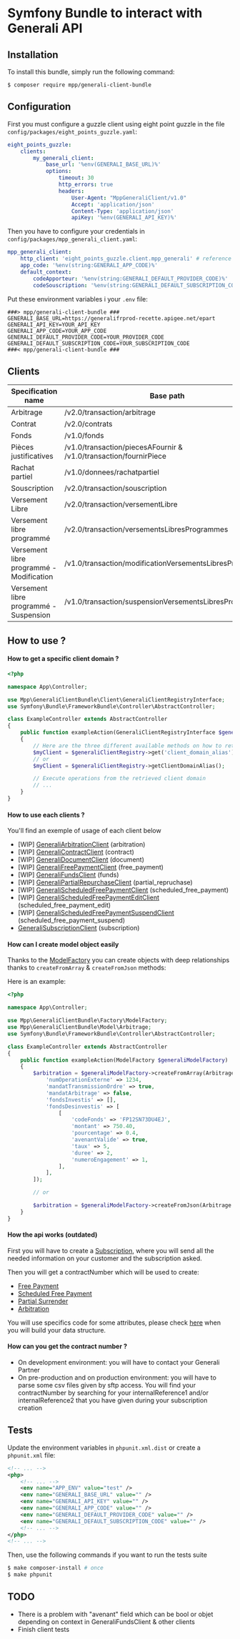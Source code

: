 Symfony Bundle to interact with Generali API
============================================

## Installation

To install this bundle, simply run the following command:
```
$ composer require mpp/generali-client-bundle
```

## Configuration

First you must configure a guzzle client using eight point guzzle in the file `config/packages/eight_points_guzzle.yaml`:

```yaml
eight_points_guzzle:
    clients:
        my_generali_client:
            base_url: '%env(GENERALI_BASE_URL)%'
            options:
                timeout: 30
                http_errors: true
                headers:
                    User-Agent: "MppGeneraliClient/v1.0"
                    Accept: 'application/json'
                    Content-Type: 'application/json'
                    apiKey: '%env(GENERALI_API_KEY)%'
```

Then you have to configure your credentials in `config/packages/mpp_generali_client.yaml`:

```yaml
mpp_generali_client:
    http_client: 'eight_points_guzzle.client.mpp_generali' # reference to guzzle client
    app_code: '%env(string:GENERALI_APP_CODE)%'
    default_context:
        codeApporteur: '%env(string:GENERALI_DEFAULT_PROVIDER_CODE)%'
        codeSouscription: '%env(string:GENERALI_DEFAULT_SUBSCRIPTION_CODE)%'
```

Put these environment variables i your ```.env``` file:

```
###> mpp/generali-client-bundle ###
GENERALI_BASE_URL=https://generalifrprod-recette.apigee.net/epart
GENERALI_API_KEY=YOUR_API_KEY
GENERALI_APP_CODE=YOUR_APP_CODE
GENERALI_DEFAULT_PROVIDER_CODE=YOUR_PROVIDER_CODE
GENERALI_DEFAULT_SUBSCRIPTION_CODE=YOUR_SUBSCRIPTION_CODE
###< mpp/generali-client-bundle ###
```

## Clients

<table>
    <thead>
        <tr>
            <th>Specification name</th>
            <th>Base path</th>
            <th>Client</th>
            <th>Client alias</th>
        </tr>
    </thead>
    <tbody>
        <tr>
            <td>Arbitrage</td>
            <td>/v2.0/transaction/arbitrage</td>
            <td><a href="./Client/GeneraliArbitrationClient.php">GeneraliArbitrationClient</a></td>
            <td>arbitration</td>
        </tr>
        <tr>
            <td>Contrat</td>
            <td>/v2.0/contrats</td>
            <td><a href="./Client/GeneraliContractClient.php">GeneraliContractClient</a></td>
            <td>contract</td>
        </tr>
        <tr>
            <td>Fonds</td>
            <td>/v1.0/fonds</td>
            <td><a href="./Client/GeneraliFundsClient.php">GeneraliFundsClient</a></td>
            <td>funds</td>
        </tr>
        <tr>
            <td>Pièces justificatives</td>
            <td>/v1.0/transaction/piecesAFournir & /v1.0/transaction/fournirPiece</td>
            <td><a href="./Client/GeneraliDocumentClient.php">GeneraliDocumentClient</a></td>
            <td>document</td>
        </tr>
        <tr>
            <td>Rachat partiel</td>
            <td>/v1.0/donnees/rachatpartiel</td>
            <td><a href="./Client/GeneraliPartialRepurchaseClient.php">GeneraliPartialRepurchaseClient</a></td>
            <td>partial_repruchase</td>
        </tr>
        <tr>
            <td>Souscription</td>
            <td>/v2.0/transaction/souscription</td>
            <td><a href="./Client/GeneraliSubscriptionClient.php">GeneraliSubscriptionClient</a></td>
            <td>subscription</td>
        </tr>
        <tr>
            <td>Versement Libre</td>
            <td>/v2.0/transaction/versementLibre</td>
            <td><a href="./Client/GeneraliFreePaymentClient.php">GeneraliFreePaymentClient</a></td>
            <td>free_payment</td>
        </tr>
        <tr>
            <td>Versement libre programmé</td>
            <td>/v2.0/transaction/versementsLibresProgrammes</td>
            <td><a href="./Client/GeneraliScheduledFreePaymentClient.php">GeneraliScheduledFreePaymentClient</a></td>
            <td>scheduled_free_payment</td>
        </tr>
        <tr>
            <td>Versement libre programmé - Modification</td>
            <td>/v1.0/transaction/modificationVersementsLibresProgrammes</td>
            <td><a href="./Client/GeneraliScheduledFreePaymentEditClient.php">GeneraliScheduledFreePaymentEditClient</a></td>
            <td>scheduled_free_payment_edit</td>
        </tr>
        <tr>
            <td>Versement libre programmé - Suspension</td>
            <td>/v1.0/transaction/suspensionVersementsLibresProgrammes</td>
            <td><a href="./Client/GeneraliScheduledFreePaymentSuspendClient.php">GeneraliScheduledFreePaymentSuspendClient</a></td>
            <td>scheduled_free_payment_suspend</td>
        </tr>
    </tbody>
</table>

## How to use ?

#### How to get a specific client domain ?

```php
<?php

namespace App\Controller;

use Mpp\GeneraliClientBundle\Client\GeneraliClientRegistryInterface;
use Symfony\Bundle\FrameworkBundle\Controller\AbstractController;

class ExampleController extends AbstractController
{
    public function exampleAction(GeneraliClientRegistryInterface $generaliClientRegistry)
    {
        // Here are the three different available methods on how to retrieve a client domain by its alias (choose the one you prefer)
        $myClient = $generaliClientRegistry->get('client_domain_alias');
        // or
        $myClient = $generaliClientRegistry->getClientDomainAlias();

        // Execute operations from the retrieved client domain
        // ...
    }
}
```

#### How to use each clients ?

You'll find an exemple of usage of each client below

* [WIP] [GeneraliArbitrationClient](./Resources/docs/examples/arbitration.md) (arbitration)
* [WIP] [GeneraliContractClient](./Resources/docs/examples/contract.md) (contract)
* [WIP] [GeneraliDocumentClient](./Resources/docs/examples/document.md) (document)
* [WIP] [GeneraliFreePaymentClient](./Resources/docs/examples/free_payment.md) (free_payment)
* [WIP] [GeneraliFundsClient](./Resources/docs/examples/funds.md) (funds)
* [WIP] [GeneraliPartialRepurchaseClient](./Resources/docs/examples/partial_repruchase.md) (partial_repruchase)
* [WIP] [GeneraliScheduledFreePaymentClient](./Resources/docs/examples/scheduled_free_payment.md) (scheduled_free_payment)
* [WIP] [GeneraliScheduledFreePaymentEditClient](./Resources/docs/examples/scheduled_free_payment_edit.md) (scheduled_free_payment_edit)
* [WIP] [GeneraliScheduledFreePaymentSuspendClient](./Resources/docs/examples/scheduled_free_payment_suspend.md) (scheduled_free_payment_suspend)
* [GeneraliSubscriptionClient](./Resources/docs/examples/subscription.md) (subscription)

#### How can I create model object easily

Thanks to the [ModelFactory](./Factory/ModelFactory.php) you can create objects with deep relationships thanks to ```createFromArray``` & ```createFromJson``` methods:

Here is an example:

```php
<?php

namespace App\Controller;

use Mpp\GeneraliClientBundle\Factory\ModelFactory;
use Mpp\GeneraliClientBundle\Model\Arbitrage;
use Symfony\Bundle\FrameworkBundle\Controller\AbstractController;

class ExampleController extends AbstractController
{
    public function exampleAction(ModelFactory $generaliModelFactory)
    {
        $arbitration = $generaliModelFactory->createFromArray(Arbitrage::class, [
            'numOperationExterne' => 1234,
            'mandatTransmissionOrdre' => true,
            'mandatArbitrage' => false,
            'fondsInvestis' => [],
            'fondsDesinvestis' => [
                [
                    'codeFonds' => 'FP12SN73DU4EJ',
                    'montant' => 750.40,
                    'pourcentage' => 0.4,
                    'avenantValide' => true,
                    'taux' => 5,
                    'duree' => 2,
                    'numeroEngagement' => 1,
                ],
            ],
        ]);

        // or

        $arbitration = $generaliModelFactory->createFromJson(Arbitrage::class, file_get_contents('/path/to/arbitration.json'));
    }
}
```

#### How the api works (outdated)

First you will have to create a [Subscription](./Resources/docs/CallApi/subscription.md), where you will send all the needed information on your customer and the subscription asked.

Then you will get a contractNumber which will be used to create:
- [Free Payment](./Resources/docs/CallApi/free_payment.md)
- [Scheduled Free Payment](./Resources/docs/CallApi/scheduled_free_payment.md)
- [Partial Surrender](./Resources/docs/CallApi/partial_surrender.md)
- [Arbitration](./Resources/docs/CallApi/arbitration.md)

You will use specifics code for some attributes, please check [here](./Resources/docs/referentials.md) when you will build your data structure.

#### How can you get the contract number ?

- On development environment: you will have to contact your Generali Partner
- On pre-production and on production environment: you will have to parse some csv files given by sftp access. You will find your contractNumber by searching for your internalReference1 and/or internalReference2 that you have given during your subscription creation

## Tests

Update the environment variables in ```phpunit.xml.dist``` or create a ```phpunit.xml``` file:

```xml
<!-- ... -->
<php>
    <!-- ... -->
    <env name="APP_ENV" value="test" />
    <env name="GENERALI_BASE_URL" value="" />
    <env name="GENERALI_API_KEY" value="" />
    <env name="GENERALI_APP_CODE" value="" />
    <env name="GENERALI_DEFAULT_PROVIDER_CODE" value="" />
    <env name="GENERALI_DEFAULT_SUBSCRIPTION_CODE" value="" />
    <!-- ... -->
</php>
<!-- ... -->
```

Then, use the following commands if you want to run the tests suite

```sh
$ make composer-install # once
$ make phpunit
```

## TODO

- There is a problem with "avenant" field which can be bool or objet depending on context in GeneraliFundsClient & other clients
- Finish client tests
